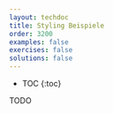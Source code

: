 ```yaml
---
layout: techdoc
title: Styling Beispiele
order: 3200
examples: false
exercises: false
solutions: false
---
```

* TOC
{:toc}

TODO